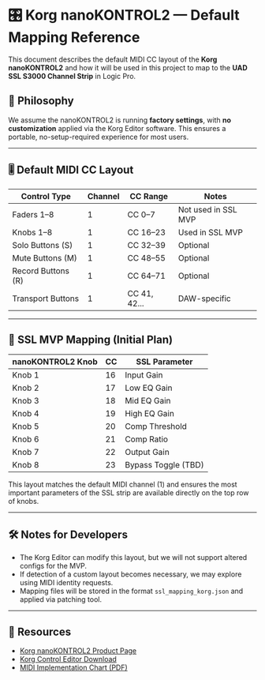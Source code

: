 # 🎛️ Korg nanoKONTROL2 — Default Mapping Reference

This document describes the default MIDI CC layout of the **Korg nanoKONTROL2** and how it will be used in this project to map to the **UAD SSL S3000 Channel Strip** in Logic Pro.

## 🧠 Philosophy

We assume the nanoKONTROL2 is running **factory settings**, with **no customization** applied via the Korg Editor software. This ensures a portable, no-setup-required experience for most users.

---

## 🎚️ Default MIDI CC Layout

| Control Type      | Channel | CC Range     | Notes               |
|-------------------|---------|--------------|---------------------|
| Faders 1–8        | 1       | CC 0–7       | Not used in SSL MVP |
| Knobs 1–8         | 1       | CC 16–23     | Used in SSL MVP     |
| Solo Buttons (S)  | 1       | CC 32–39     | Optional             |
| Mute Buttons (M)  | 1       | CC 48–55     | Optional             |
| Record Buttons (R)| 1       | CC 64–71     | Optional             |
| Transport Buttons | 1       | CC 41, 42... | DAW-specific         |

---

## 🎯 SSL MVP Mapping (Initial Plan)

| nanoKONTROL2 Knob | CC | SSL Parameter        |
|-------------------|----|----------------------|
| Knob 1            | 16 | Input Gain           |
| Knob 2            | 17 | Low EQ Gain          |
| Knob 3            | 18 | Mid EQ Gain          |
| Knob 4            | 19 | High EQ Gain         |
| Knob 5            | 20 | Comp Threshold       |
| Knob 6            | 21 | Comp Ratio           |
| Knob 7            | 22 | Output Gain          |
| Knob 8            | 23 | Bypass Toggle (TBD)  |

This layout matches the default MIDI channel (1) and ensures the most important parameters of the SSL strip are available directly on the top row of knobs.

---

## 🛠️ Notes for Developers

- The Korg Editor can modify this layout, but we will not support altered configs for the MVP.
- If detection of a custom layout becomes necessary, we may explore using MIDI identity requests.
- Mapping files will be stored in the format `ssl_mapping_korg.json` and applied via patching tool.

---

## 🔗 Resources

- [Korg nanoKONTROL2 Product Page](https://www.korg.com/us/products/computergear/nanokontrol2/)
- [Korg Control Editor Download](https://www.korg.com/us/support/download/product/0/159/)
- [MIDI Implementation Chart (PDF)](https://i.korg.com/uploads/Support/nanoKONTROL2_MIDIChart_E_633659281611600000.pdf)